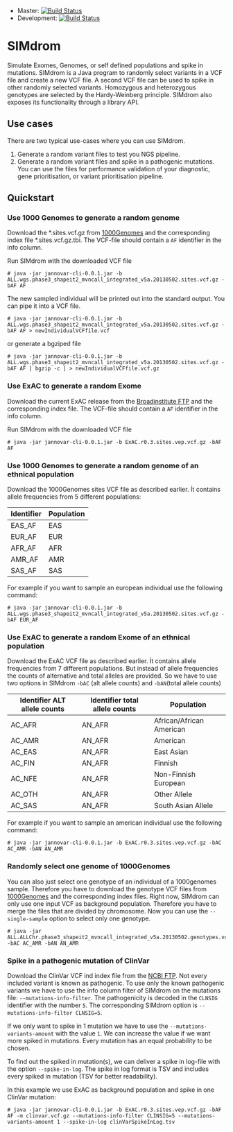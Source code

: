 * Master: [![Build Status](https://travis-ci.org/visze/simdrom.svg?branch=master)](https://travis-ci.org/visze/simdrom)
* Development: [![Build Status](https://travis-ci.org/visze/simdrom.svg?branch=development)](https://travis-ci.org/visze/simdrom)

# SIMdrom

Simulate Exomes, Genomes, or self defined populations and spike in mutations. SIMdrom is a Java program to randomly select variants in a VCF file and create a new VCF file. A second VCF file can be used to spike in other randomly selected variants. Homozygous and heterozygous genotypes are selected by the Hardy-Weinberg principle. SIMdrom also exposes its functionality through a library API.

## Use cases

There are two typical use-cases where you can use SIMdrom. 

1. Generate a random variant files to test you NGS pipeline.
2. Generate a random variant files and spike in a pathogenic mutations. You can use the files for performance validation of your diagnostic, gene prioritisation, or variant prioritisation pipeline.   
 

## Quickstart

### Use 1000 Genomes to generate a random genome

Download the *.sites.vcf.gz from [1000Genomes](ftp://ftp.1000genomes.ebi.ac.uk/vol1/ftp/) and the corresponding index file *.sites.vcf.gz.tbi. The VCF-file should contain a `AF` identifier in the info column.

Run SIMdrom with the downloaded VCF file
```
# java -jar jannovar-cli-0.0.1.jar -b ALL.wgs.phase3_shapeit2_mvncall_integrated_v5a.20130502.sites.vcf.gz -bAF AF
```
The new sampled individual will be printed out into the standard output. You can pipe it into a VCF file.
 ```
# java -jar jannovar-cli-0.0.1.jar -b ALL.wgs.phase3_shapeit2_mvncall_integrated_v5a.20130502.sites.vcf.gz -bAF AF > newIndividualVCFfile.vcf
```
or generate a bgziped file
```
# java -jar jannovar-cli-0.0.1.jar -b ALL.wgs.phase3_shapeit2_mvncall_integrated_v5a.20130502.sites.vcf.gz -bAF AF | bgzip -c | > newIndividualVCFfile.vcf.gz
```

### Use ExAC to generate a random Exome

Download the current ExAC release from the [Broadinstitute FTP](ftp://ftp.broadinstitute.org/pub/ExAC_release/) and the corresponding index file. The VCF-file should contain a `AF` identifier in the info column.

Run SIMdrom with the downloaded VCF file
```
# java -jar jannovar-cli-0.0.1.jar -b ExAC.r0.3.sites.vep.vcf.gz -bAF AF
```

### Use 1000 Genomes to generate a random genome of an ethnical population

Download the 1000Genomes sites VCF file as described earlier. Ít contains allele frequencies from 5 different populations:

|Identifier | Population|
|-----------|-----------|
|EAS_AF     |EAS        |
|EUR_AF     |EUR        |
|AFR_AF     |AFR        |
|AMR_AF     |AMR        |
|SAS_AF     |SAS        |

For example if you want to sample an european individual use the following command:
```
# java -jar jannovar-cli-0.0.1.jar -b ALL.wgs.phase3_shapeit2_mvncall_integrated_v5a.20130502.sites.vcf.gz -bAF EUR_AF
```

### Use ExAC to generate a random Exome of an ethnical population

Download the ExAC VCF file as described earlier. Ít contains allele frequencies from 7 different populations. But instead of allele frequencies the counts of alternative and total alleles are provided. So we have to use two options in SIMdrom `-bAC` (alt allele counts) and `-bAN`(total allele counts)



|Identifier ALT allele counts | Identifier total allele counts | Population           |
|-----------------------------|--------------------------------|----------------------|
|AC_AFR                       |AN_AFR                       |African/African American |
|AC_AMR                       |AN_AFR                       |American                 |
|AC_EAS                       |AN_AFR                       |East Asian               |
|AC_FIN                       |AN_AFR                       |Finnish                  |
|AC_NFE                       |AN_AFR                       |Non-Finnish European     |
|AC_OTH                       |AN_AFR                       |Other Allele             |
|AC_SAS                       |AN_AFR                       |South Asian Allele       |

For example if you want to sample an american individual use the following command:
```
# java -jar jannovar-cli-0.0.1.jar -b ExAC.r0.3.sites.vep.vcf.gz -bAC AC_AMR -bAN AN_AMR
```

### Randomly select one genome of 1000Genomes

You can also just select one genotype of an individual of a 1000genomes sample. Therefore you have to download the genotype VCF files from [1000Genomes](ftp://ftp.1000genomes.ebi.ac.uk/vol1/ftp/) and the corresponding index files. Right now, SIMdrom can only use one input VCF as background population. Therefore you have to merge the files that are divided by chromosome. Now you can use the `--single-sample` option to select only one genotype.

 ```
# java -jar ALL.ALLChr.phase3_shapeit2_mvncall_integrated_v5a.20130502.genotypes.vcf.gz -bAC AC_AMR -bAN AN_AMR
```


### Spike in a pathogenic mutation of ClinVar

Download the ClinVar VCF ind index file from the [NCBI FTP](ftp://ftp.ncbi.nlm.nih.gov/pub/clinvar/). Not every included variant is known as pathogenic. To use only the known pathogenic variants we have to use the info column filter of SIMdrom on the mutations file: `--mutations-info-filter`. The pathogenicity is decoded in the `CLNSIG` identifier with the number `5`. The corresponding SIMdrom option is `--mutations-info-filter CLNSIG=5`.

If we only want to spike in 1 mutation we have to use the `--mutations-variants-amount` with the value `1`. We can increase the value if we want more spiked in mutations. Every mutation has an equal probability to be chosen.

To find out the spiked in mutation(s), we can deliver a spike in log-file with the option `--spike-in-log`. The spike in log format is TSV and includes every spiked in mutation (TSV for better readability). 

In this example we use ExAC as background population and spike in one ClinVar mutation:
```
# java -jar jannovar-cli-0.0.1.jar -b ExAC.r0.3.sites.vep.vcf.gz -bAF AF -m clinvar.vcf.gz --mutations-info-filter CLINSIG=5 --mutations-variants-amount 1 --spike-in-log clinVarSpikeInLog.tsv
```